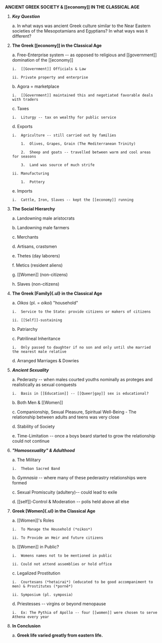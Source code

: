**ANCIENT GREEK SOCIETY & [[economy]] IN THE CLASSICAL AGE**

1.  ***Key Question***

    a.  In what ways was ancient Greek culture similar to the Near Eastern societies of the Mesopotamians and Egyptians? In what ways was it different?

2.  **The Greek [[economy]] in the Classical Age**

    a.  Free-Enterprise system -- as opposed to religious and [[government]] domination of the [[economy]]

        i.  [[Government]] Officials & Law

        ii. Private property and enterprise

    b.  Agora = marketplace

        i.  [[Government]] maintained this and negotiated favorable deals with traders

    c.  Taxes

        i.  Liturgy -- tax on wealthy for public service

    d.  Exports

        i.  Agriculture -- still carried out by families

            1.  Olives, Grapes, Grain (The Mediterranean Trinity)

            2.  Sheep and goats -- travelled between warm and cool areas for seasons

            3.  Land was source of much strife

        ii. Manufacturing

            1.  Pottery

    e.  Imports

        i.  Cattle, Iron, Slaves -- kept the [[economy]] running

3.  **The Social Hierarchy**

    a.  Landowning male aristocrats

    b.  Landowning male farmers

    c.  Merchants

    d.  Artisans, crastsmen

    e.  Thetes (day laborers)

    f.  Metics (resident aliens)

    g.  [[Women]] (non-citizens)

    h.  Slaves (non-citizens)

4.  **The Greek [Family]{.ul} in the Classical Age**

    a.  *Oikos* (pl. = *oikoi*) "household"

        i.  Service to the State: provide citizens or makers of citizens

        ii. [[Self]]-sustaining

    b.  Patriarchy

    c.  Patrilineal Inheritance

        i.  Only passed to daughter if no son and only until she married the nearest male relative

    d.  Arranged Marriages & Dowries

5.  ***Ancient Sexuality***

    a.  Pederasty -- when males courted youths nominally as proteges and realistically as sexual conquests

        i.  Basis in [[Education]] -- [[Queer|gay]] sex is educational?

    b.  Both Men & [[Women]]

    c.  Companionship, Sexual Pleasure, Spiritual Well-Being - The relationship between adults and teens was very close

    d.  Stability of Society

    e.  Time-Limitation -- once a boys beard started to grow the relationship could not continue

6.  ***"Homosexuality" & Adulthood***

    a.  The Military

        i.  Theban Sacred Band

    b.  *Gymnasia* -- where many of these pederastry relationships were formed

    c.  Sexual Promiscuity (adultery)-- could lead to exile

    d.  [[self]]-Control & Moderation -- polis held above all else

7.  **Greek [Women]{.ul} in the Classical Age**

    a.  [[Women]]'s Roles

        i.  To Manage the Household (*oikos*)

        ii. To Provide an Heir and future citizens

    b.  [[Women]] in Public?

        i.  Womens names not to be mentioned in public

        ii. Could not attend assemblies or hold office

    c.  Legalized Prostitution

        i.  Courtesans (*hetairai*) (educated to be good accompaniment to men) & Prostitutes (*pornê*)

        ii. Symposium (pl. symposia)

    d.  Priestesses -- virgins or beyond menopause

        i.  Ex: The Pythia of Apollo -- four [[women]] were chosen to serve Athena every year

8.  **In Conclusion**

    a.  **Greek life varied greatly from eastern life.**
